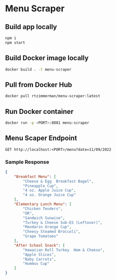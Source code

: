 # Menu Scraper

## Build app locally
```bash
npm i
npm start
```

## Build Docker image locally
```bash
docker build . -t menu-scraper
```

## Pull from Docker Hub
```bash
docker pull rtzimmerman/menu-scraper:latest
```

## Run Docker container
```bash
docker run -p <PORT>:8081 menu-scraper
```


## Menu Scaper Endpoint
```
GET http://localhost:<PORT>/menu?date=11/09/2022
```
### Sample Response
```json
{
    "Breakfast Menu": [
        "Cheese & Egg  Breakfast Bagel",
        "Pineapple Cup",
        "4 oz. Apple Juice Cup",
        "4 oz. Orange Juice Cup"
    ],
    "Elementary Lunch Menu": [
        "Chicken Tenders",
        "OR",
        "Sandwich Sunwise",
        "Turkey & Cheese Sub-ES (Leftover)",
        "Mandarin Orange Cup",
        "Cheesy Steamed Broccoli",
        "Grape Tomatoes"
    ],
    "After School Snack": [
        "Hawaiian Roll Turkey  Ham & Cheese",
        "Apple Slices",
        "Baby Carrots",
        "Hummus Cup"
    ]
}
```